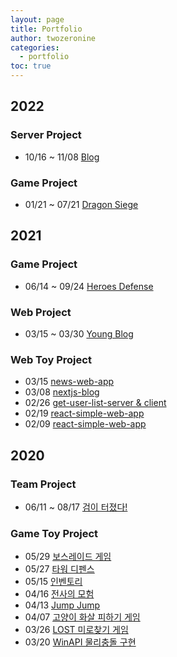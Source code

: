 ```yaml
---
layout: page
title: Portfolio
author: twozeronine
categories:
  - portfolio
toc: true
---
```


## 2022

### Server Project

- 10/16 ~ 11/08 [Blog](https://twozeronine.github.io/portfolio/web/2022/10/16/Blog/)

### Game Project

- 01/21 ~ 07/21 [Dragon Siege](https://twozeronine.github.io/portfolio/game/2022/01/21/DragonSiege/)

## 2021

### Game Project

- 06/14 ~ 09/24 [Heroes Defense](https://twozeronine.github.io/portfolio/game/2021/06/14/HeroesDefense/)

### Web Project

- 03/15 ~ 03/30 [Young Blog](https://twozeronine.github.io/portfolio/web/2021/03/15/post-blog-client&server/)

### Web Toy Project

- 03/15 [news-web-app](https://twozeronine.github.io/portfolio/web/2021/03/15/news-web-app/)
- 03/08 [nextjs-blog](https://twozeronine.github.io/portfolio/web/2021/03/08/nextjs-blog/)
- 02/26 [get-user-list-server & client](https://twozeronine.github.io/portfolio/web/2021/02/26/get-user-list-server&client/)
- 02/19 [react-simple-web-app](https://twozeronine.github.io/portfolio/web/2021/02/19/react-todolist-web-app/)
- 02/09 [react-simple-web-app](https://twozeronine.github.io/portfolio/web/2021/02/09/react-simple-web-app/)

## 2020

### Team Project

- 06/11 ~ 08/17 [검이 터졌다!](https://twozeronine.github.io/portfolio/2020/06/11/SwordBreak/)

### Game Toy Project

- 05/29 [보스레이드 게임](https://twozeronine.github.io/portfolio/2020/05/29/BossRaidGame/)
- 05/27 [타워 디펜스](https://twozeronine.github.io/portfolio/2020/05/27/TowerDefense/)
- 05/15 [인벤토리](https://twozeronine.github.io/portfolio/2020/05/15/Inventory/)
- 04/16 [전사의 모험](https://twozeronine.github.io/portfolio/2020/04/16/WarriorTale/)
- 04/13 [Jump Jump](https://twozeronine.github.io/portfolio/2020/04/13/JumpJump/)
- 04/07 [고양이 화살 피하기 게임](https://twozeronine.github.io/portfolio/2020/04/07/CatArrowGame/)
- 03/26 [LOST 미로찾기 게임](https://twozeronine.github.io/portfolio/2020/03/26/LOST/)
- 03/20 [WinAPI 물리충돌 구현](https://twozeronine.github.io/portfolio/2020/03/20/WinAPI/)
